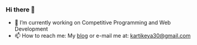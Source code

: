 ### Hi there 👋

<!--
**kartikeytewari/kartikeytewari** is a ✨ _special_ ✨ repository because its `README.md` (this file) appears on your GitHub profile.

Here are some ideas to get you started:

- 🔭 I’m currently working on ...
- 🌱 I’m currently learning ...
- 👯 I’m looking to collaborate on ...
- 🤔 I’m looking for help with ...
- 💬 Ask me about ...
- 📫 How to reach me: ...
- 😄 Pronouns: ...
- ⚡ Fun fact: ...
-->

- 🔭 I’m currently working on Competitive Programming and Web Development
- 📫 How to reach me: My <a href="https://kartikeytewari.github.io/blog/">blog</a> or e-mail me at: kartikeya30@gmail.com

